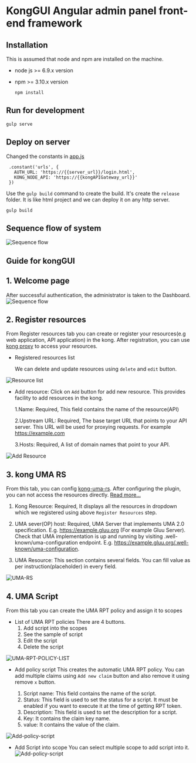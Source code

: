 # KongGUI Angular admin panel front-end framework

## Installation
This is assumed that node and npm are installed on the machine.

 * node js >= 6.9.x version
 * npm >= 3.10.x version
 
    ```
    npm install
    ```

## Run for development
```
gulp serve
```

## Deploy on server

Changed the constants in [app.js](https://github.com/GluuFederation/kong-plugins/blob/master/kongGUI/src/app/app.js)
```
 .constant('urls', {
   AUTH_URL: 'https://{{server_url}}/login.html',
   KONG_NODE_API: 'https://{{kongAPIGateway_url}}'
 })
```

Use the `gulp build` command to create the build. It's create the `release` folder. It is like html project and we can deploy it on any http server.
```
gulp build
```

## Sequence flow of system
![Sequence flow](../doc/kong-uma-rs.png)

## Guide for kongGUI

## 1. Welcome page
After successful authentication, the administrator is taken to the Dashboard.
![Sequence flow](../doc/home.png)

## 2. Register resources
From Register resources tab you can create or register your resources(e.g web application, API application) in the kong.
After registration, you can use [kong proxy](https://getkong.org/docs/0.11.x/proxy/) to access your resources.

* Registered resources list

    We can delete and update resources using `delete` and `edit` button.

![Resource list](../doc/api-list.png)

* Add resource: Click on `Add` button for add new resource. This provides facility to add resources in the kong.

    1.Name: Required, This field contains the name of the resource(API)
    
    2.Upstream URL: Required, The base target URL that points to your API server. This URL will be used for proxying requests. For example https://example.com

    3.Hosts: Required, A list of domain names that point to your API.
    
![Add Resource](../doc/add-api.png)
     
## 3. kong UMA RS 
From this tab, you can config [kong-uma-rs](https://github.com/GluuFederation/kong-plugins/tree/master/kong-uma-rs).
After configuring the plugin, you can not access the resources directly. [Read more...](https://github.com/GluuFederation/kong-plugins/tree/master/kong-uma-rs#verify-that-your-api-is-protected-by-kong-uma-rs) 

1. Kong Resource: Required, It displays all the resources in dropdown which we registered using above `Register Resources` step.

2. UMA sever(OP) host: Required, UMA Server that implements UMA 2.0 specification. E.g. https://example.gluu.org (For example Gluu Server). Check that UMA implementation is up and running by visiting .well-known/uma-configuration endpoint. E.g. https://example.gluu.org/.well-known/uma-configuration.

3. UMA Resource: This section contains several fields. You can fill value as per instruction(placeholder) in every field. 

![UMA-RS](../doc/uma-rs.png)

## 4. UMA Script
From this tab you can create the UMA RPT policy and assign it to scopes
* List of UMA RPT policies
There are 4 buttons. 
    1. Add script into the scopes
    2. See the sample of script
    3. Edit the script
    4. Delete the script

![UMA-RPT-POLICY-LIST](../doc/uma-rpt-policy-list.png)

* Add policy script
This creates the automatic UMA RPT policy. You can add multiple claims using `Add new claim` button and also remove it using remove `x`  button.
    
    1. Script name: This field contains the name of the script.
    2. Status: This field is used to set the status for a script. It must be enabled if you want to execute it at the time of getting RPT token.
    3. Description: This field is used to set the description for a script.
    4. Key: It contains the claim key name.
    5. value: It contains the value of the claim.
    
![Add-policy-script](../doc/add-policy-script.png)

* Add Script into scope
You can select multiple scope to add script into it.
![Add-policy-script](../doc/add-scope.png)
